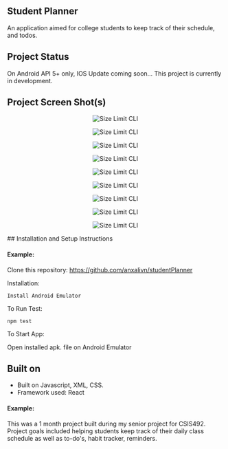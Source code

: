 ## Student Planner

An application aimed for college students to keep track of their schedule, and todos. 

## Project Status

On Android API 5+ only, IOS Update coming soon...
This project is currently in development.

## Project Screen Shot(s)


<p align="center">
  <img src="./img/1.png" alt="Size Limit CLI" >
</p>
<p align="center">
  <img src="./img/2.png" alt="Size Limit CLI">
</p>
<p align="center">
  <img src="./img/3.png" alt="Size Limit CLI" >
</p>
<p align="center">
  <img src="./img/4.png" alt="Size Limit CLI" >
</p>
<p align="center">
  <img src="./img/5.png" alt="Size Limit CLI" >
</p>
<p align="center">
  <img src="./img/6.png" alt="Size Limit CLI" >
</p>
<p align="center">
  <img src="./img/7.png" alt="Size Limit CLI" >
</p>
<p align="center">
  <img src="./img/8.png" alt="Size Limit CLI" >
</p>
<p align="center">
  <img src="./img/9.png" alt="Size Limit CLI" >
</p>
## Installation and Setup Instructions

#### Example:  

Clone this repository: https://github.com/anxalivn/studentPlanner

Installation:

`Install Android Emulator`

To Run Test:  

`npm test`  

To Start App:

Open installed apk. file on Android Emulator

## Built on

  - Built on Javascript, XML, CSS.
  - Framework used: React
    

#### Example:  

This was a 1 month project built during my senior project for CSIS492. Project goals included helping students keep track of their daily class schedule as well as to-do's, habit tracker, reminders.
